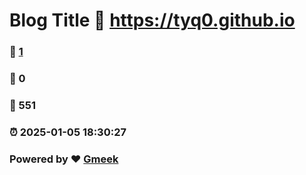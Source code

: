 # Blog Title :link: https://tyq0.github.io 
### :page_facing_up: [1](https://tyq0.github.io/tag.html) 
### :speech_balloon: 0 
### :hibiscus: 551 
### :alarm_clock: 2025-01-05 18:30:27 
### Powered by :heart: [Gmeek](https://github.com/Meekdai/Gmeek)
